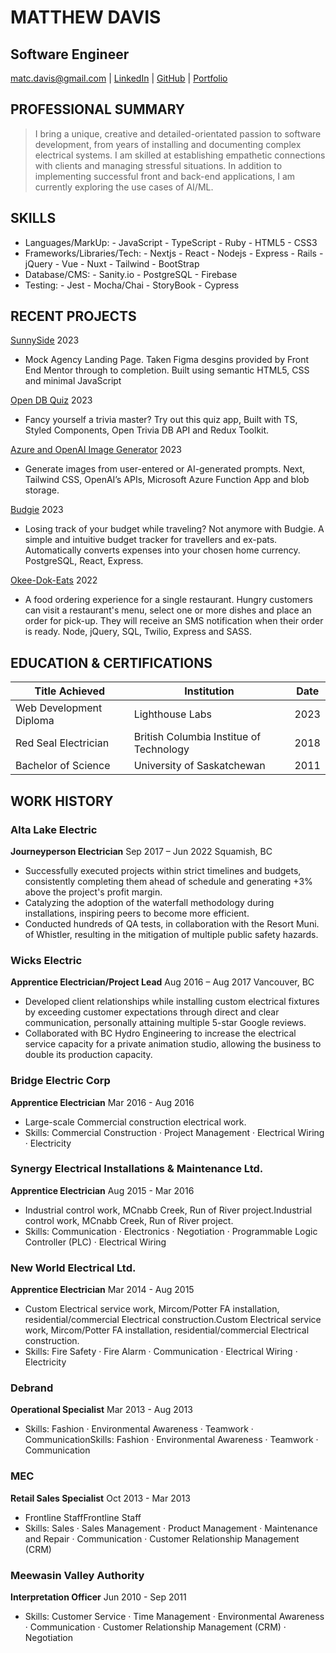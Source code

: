 # MATTHEW DAVIS
## Software Engineer
		

matc.davis@gmail.com | [LinkedIn](https://www.linkedin.com/in/matcdavis/) | [GitHub](https://github.com/TeddyGavi) | [Portfolio](https://matcdavis.dev/)


## PROFESSIONAL  SUMMARY

> I bring a unique, creative and detailed-orientated passion to software development, from years of installing and documenting complex electrical systems. I am skilled at establishing empathetic connections with clients and managing stressful situations. In addition to implementing successful front and back-end applications, I am currently exploring the use cases of AI/ML.

## SKILLS

- Languages/MarkUp: - JavaScript - TypeScript - Ruby - HTML5 - CSS3
- Frameworks/Libraries/Tech: - Nextjs - React - Nodejs - Express - Rails - jQuery - Vue - Nuxt - Tailwind - BootStrap
- Database/CMS: - Sanity.io - PostgreSQL - Firebase 
- Testing: - Jest - Mocha/Chai - StoryBook - Cypress

## RECENT PROJECTS

[<ins>SunnySide</ins>](https://teddygavi.github.io/FEM-sunnyside-landing-page/) 2023
- Mock Agency Landing Page. Taken Figma desgins provided by Front End Mentor through to completion. Built using semantic HTML5, CSS and minimal JavaScript

[<ins>Open DB Quiz</ins>](https://quiz-ts-seven.vercel.app/)	2023
- Fancy yourself a trivia master? Try out this quiz app, Built with TS, Styled Components, Open Trivia DB API and Redux Toolkit. 

[<ins>Azure and OpenAI Image Generator</ins>](https://github.com/TeddyGavi/image-gen-azure) 2023
- Generate images from user-entered or AI-generated prompts. Next, Tailwind CSS, OpenAI’s APIs, Microsoft Azure Function App and blob storage.  

[<ins>Budgie</ins>](https://github.com/TeddyGavi/budgie) 2023
- Losing track of your budget while traveling? Not anymore with Budgie.  A simple and intuitive budget tracker for travellers and ex-pats.  Automatically converts expenses into your chosen home currency. PostgreSQL, React, Express.

[<ins>Okee-Dok-Eats</ins>](https://github.com/TeddyGavi/Okee-Dok-Eats) 2022
- A food ordering experience for a single restaurant. Hungry customers can visit a restaurant's menu, select one or more dishes and place an order for pick-up. They will receive an SMS notification when their order is ready. Node, jQuery, SQL, Twilio, Express and  SASS.

## EDUCATION  &  CERTIFICATIONS
| Title Achieved          | Institution                              |  Date  |
| ----------------------- | ---------------------------------------- | ------ |
| Web Development Diploma | Lighthouse Labs                          |	2023  |
| Red Seal Electrician    | British Columbia Institue of Technology  |  2018  |
| Bachelor of Science     | University of Saskatchewan	             |  2011  |


## WORK  HISTORY

### Alta Lake Electric
__Journeyperson Electrician__ Sep 2017 – Jun 2022
Squamish, BC

- Successfully executed projects within strict timelines and budgets, consistently completing them ahead of schedule and generating +3% above the project's profit margin.
- Catalyzing the adoption of the waterfall methodology during installations, inspiring peers to become more efficient.
- Conducted hundreds of QA tests, in collaboration with the Resort Muni. of Whistler, resulting in the mitigation of multiple public safety hazards. 

### Wicks Electric
__Apprentice Electrician/Project Lead__	Aug 2016 – Aug 2017
Vancouver, BC

- Developed client relationships while installing custom electrical fixtures by exceeding customer expectations through direct and clear communication, personally attaining multiple 5-star Google reviews.
- Collaborated with BC Hydro Engineering to increase the electrical service capacity for a private animation studio, allowing the business to double its production capacity.


### Bridge Electric Corp
__Apprentice Electrician__ Mar 2016 - Aug 2016
- Large-scale Commercial construction electrical work.
- Skills: Commercial Construction · Project Management · Electrical Wiring · Electricity

### Synergy Electrical Installations & Maintenance Ltd. 
__Apprentice Electrician__ Aug 2015 - Mar 2016
- Industrial control work, MCnabb Creek, Run of River project.Industrial control work, MCnabb Creek, Run of River project.
- Skills: Communication · Electronics · Negotiation · Programmable Logic Controller (PLC) · Electrical Wiring

### New World Electrical Ltd.
__Apprentice Electrician__ Mar 2014 - Aug 2015
- Custom Electrical service work, Mircom/Potter FA installation, residential/commercial Electrical construction.Custom Electrical service work, Mircom/Potter FA installation, residential/commercial Electrical construction.
-  Skills: Fire Safety · Fire Alarm · Communication · Electrical Wiring · Electricity

### Debrand 
__Operational Specialist__ Mar 2013 - Aug 2013
- Skills: Fashion · Environmental Awareness · Teamwork · CommunicationSkills: Fashion · Environmental Awareness · Teamwork · Communication

### MEC 
__Retail Sales Specialist__ Oct 2013 - Mar 2013
- Frontline StaffFrontline Staff
- Skills: Sales · Sales Management · Product Management · Maintenance and Repair · Communication · Customer Relationship Management (CRM)

### Meewasin Valley Authority 
__Interpretation Officer__ Jun 2010 - Sep 2011
- Skills: Customer Service · Time Management · Environmental Awareness · Communication · Customer Relationship Management (CRM) · Negotiation
